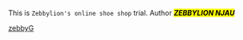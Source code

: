 This is `Zebbylion's online shoe shop` trial.
Author <strong><em><mark>ZEBBYLION NJAU</mark></em></strong>

<a href="https://github.com/zebbyG?tab=repositories">zebbyG</a>